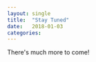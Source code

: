 ```yaml
---
layout: single
title:  "Stay Tuned"
date:   2018-01-03
categories:
---
```


There's much more to come!
